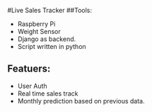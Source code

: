 #Live Sales Tracker
##Tools:
- Raspberry Pi
- Weight Sensor
- Django as backend.
- Script written in python

## Featuers:
- User Auth
- Real time sales track
- Monthly prediction based on previous data.
